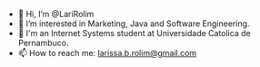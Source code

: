- 👋 Hi, I’m @LariRolim
- 👀 I’m interested in Marketing, Java and Software Engineering.
- 🌱 I'm an Internet Systems student at Universidade Catolica de Pernambuco.
- 📫 How to reach me: larissa.b.rolim@gmail.com

<!---
LariRolim/LariRolim is a ✨ special ✨ repository because its `README.md` (this file) appears on your GitHub profile.
You can click the Preview link to take a look at your changes.
--->
